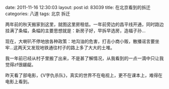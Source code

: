 date: 2011-11-16 12:30:03
layout: post
id: 83039
title: 在北京看到的拆迁
categories: 八道
tags: 北京 拆迁

两年前的秋天搬家到这里，就图这里房租低。一年前旁边的昌平线开通，同时路边挂满了条幅，条幅的主要思想就是：新房子好，早拆早选房，造福子孙…

现在，大喇叭不停地放各种政策：地沟油的危害，打击小商小贩，散播谣言要坐牢…这两天又发现地铁通往村子的路上多了大大的土堆。

我一年前已经从村子里搬了出来，不是甚了解情况，从我看到的一点一滴中只让我觉得zf很龌龊。

昨天看了部电影，《V字仇杀队》，真实的世界不在电视上，更不在课本上，难得在电影上看到。
